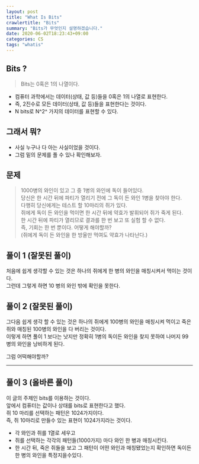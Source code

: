 ```yaml
---
layout: post
title: "What Is Bits"
crawlertitle: "Bits"
summary: "Bits가 무엇인지 설명하겠습니다."
date: 2020-06-02T18:23:43+09:00
categories: CS
tags: "whatis"
---
```

## Bits ?

> Bits는 0혹은 1의 나열이다.

- 컴퓨터 과학에서는 데이터(상태, 값 등)들을 0혹은 1의 나열로 표현한다.
- 즉, 2진수로 모든 데이터(상태, 값 등)들을 표현한다는 것이다.
- N bits로 N^2^ 가지의 데이터를 표현할 수 있다.

## 그래서 뭐?
- 사실 누구나 다 아는 사실이었을 것이다.
- 그럼 밑의 문제를 풀 수 있나 확인해보자.

## 문제
> 1000병의 와인이 있고 그 중 1병의 와인에 독이 들어있다.  
당신은 한 시간 뒤에 파티가 열리기 전에 그 독이 든 와인 1병을 찾아야 한다.  
다행히 당신에게는 테스트 할 10마리의 쥐가 있다.  
쥐에게 독이 든 와인을 먹이면 한 시간 뒤에 약효가 발휘되어 쥐가 죽게 된다.  
한 시간 뒤에 파티가 열리므로 결과를 한 번 보고 또 실험 할 수 없다.  
즉, 기회는 한 번 뿐이다. 어떻게 해야할까?  
(쥐에게 독이 든 와인을 한 방울만 먹여도 약효가 나타난다.)  

## 풀이 1 (잘못된 풀이)
처음에 쉽게 생각할 수 있는 것은 하나의 쥐에게 한 병의 와인을 매칭시켜서 먹이는 것이다.  
그런데 그렇게 하면 10 병의 와인 밖에 확인을 못한다.

## 풀이 2 (잘못된 풀이)
그다음 쉽게 생각 할 수 있는 것은 하나의 쥐에게 100병의 와인을 매칭시켜 먹이고 죽은 쥐와 매칭된 100병의 와인을 다 버리는 것이다.   
이렇게 하면 풀이 1 보다는 낫지만 정확히 1병의 독이든 와인을 찾지 못하여 나머지 99병의 와인을 낭비하게 된다.  

그럼 어떡해야할까?

----

## 풀이 3 (올바른 풀이)
이 글의 주제인 bits를 이용하는 것이다.  
앞에서 컴퓨터는 값이나 상태를 bits로 표현한다고 했다.  
쥐 10 마리를 선택하는 패턴은 1024가지이다.  
즉, 쥐 10마리로 만들수 있는 표현이 1024가지라는 것이다.

- 각 와인과 쥐를 1열로 세우고
- 쥐를 선택하는 각각의 패턴들(1000가지) 마다 와인 한 병과 매칭시킨다.
- 한 시간 뒤, 죽은 쥐들을 보고 그 패턴이 어떤 와인과 매칭됐었는지 확인하면 독이든 한 병의 와인을 특정지을수있다.
